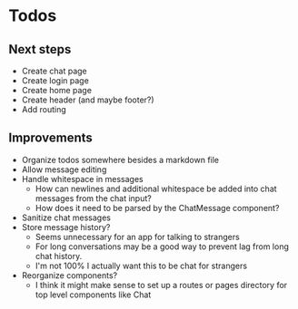 # Todos

## Next steps

- Create chat page
- Create login page
- Create home page
- Create header (and maybe footer?)
- Add routing

## Improvements

- Organize todos somewhere besides a markdown file
- Allow message editing
- Handle whitespace in messages
  - How can newlines and additional whitespace be added into chat messages from the chat input?
  - How does it need to be parsed by the ChatMessage component?
- Sanitize chat messages
- Store message history?
  - Seems unnecessary for an app for talking to strangers
  - For long conversations may be a good way to prevent lag from long chat history.
  - I'm not 100% I actually want this to be chat for strangers
- Reorganize components?
  - I think it might make sense to set up a routes or pages directory for top level components like Chat

